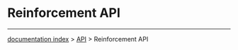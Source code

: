 # Reinforcement API





---
[documentation index](../README.md) > [API](Category_API.md) > Reinforcement API
